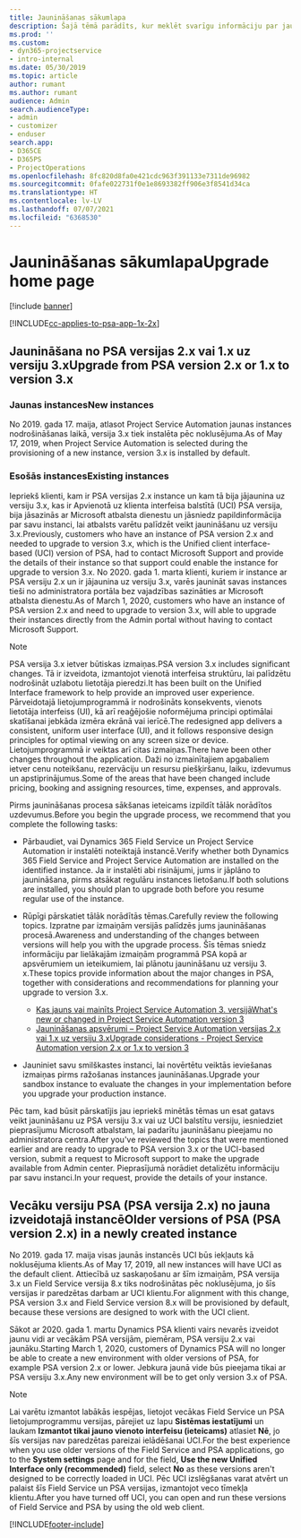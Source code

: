 ```yaml
---
title: Jaunināšanas sākumlapa
description: Šajā tēmā parādīts, kur meklēt svarīgu informāciju par jaunām un izmainītām funkcijām programmā Dynamics 365 Project Service Automation, kā arī par procesu jaunināšanai uz jaunāko versiju.
ms.prod: ''
ms.custom:
- dyn365-projectservice
- intro-internal
ms.date: 05/30/2019
ms.topic: article
author: rumant
ms.author: rumant
audience: Admin
search.audienceType:
- admin
- customizer
- enduser
search.app:
- D365CE
- D365PS
- ProjectOperations
ms.openlocfilehash: 8fc820d8fa0e421cdc963f391133e7311de96982
ms.sourcegitcommit: 0fafe022731f0e1e8693382ff906e3f8541d34ca
ms.translationtype: HT
ms.contentlocale: lv-LV
ms.lasthandoff: 07/07/2021
ms.locfileid: "6368530"
---
```

# <a name="upgrade-home-page"></a><span data-ttu-id="f7177-103">Jaunināšanas sākumlapa</span><span class="sxs-lookup"><span data-stu-id="f7177-103">Upgrade home page</span></span>

[!include [banner](../includes/psa-now-project-operations.md)]

[!INCLUDE[cc-applies-to-psa-app-1x-2x](../includes/cc-applies-to-psa-app-1x-2x.md)]

## <a name="upgrade-from-psa-version-2x-or-1x-to-version-3x"></a><span data-ttu-id="f7177-104">Jaunināšana no PSA versijas 2.x vai 1.x uz versiju 3.x</span><span class="sxs-lookup"><span data-stu-id="f7177-104">Upgrade from PSA version 2.x or 1.x to version 3.x</span></span>

### <a name="new-instances"></a><span data-ttu-id="f7177-105">Jaunas instances</span><span class="sxs-lookup"><span data-stu-id="f7177-105">New instances</span></span>

<span data-ttu-id="f7177-106">No 2019. gada 17. maija, atlasot Project Service Automation jaunas instances nodrošināšanas laikā, versija 3.x tiek instalēta pēc noklusējuma.</span><span class="sxs-lookup"><span data-stu-id="f7177-106">As of May 17, 2019, when Project Service Automation is selected during the provisioning of a new instance, version 3.x is installed by default.</span></span>

### <a name="existing-instances"></a><span data-ttu-id="f7177-107">Esošās instances</span><span class="sxs-lookup"><span data-stu-id="f7177-107">Existing instances</span></span>

<span data-ttu-id="f7177-108">Iepriekš klienti, kam ir PSA versijas 2.x instance un kam tā bija jājaunina uz versiju 3.x, kas ir Apvienotā uz klienta interfeisa balstītā (UCI) PSA versija, bija jāsazinās ar Microsoft atbalsta dienestu un jāsniedz papildinformācija par savu instanci, lai atbalsts varētu palīdzēt veikt jaunināšanu uz versiju 3.x.</span><span class="sxs-lookup"><span data-stu-id="f7177-108">Previously, customers who have an instance of PSA version 2.x and needed to upgrade to version 3.x, which is the Unified client interface-based (UCI) version of PSA, had to contact Microsoft Support and provide the details of their instance so that support could enable the instance for upgrade to version 3.x.</span></span> <span data-ttu-id="f7177-109">No 2020. gada 1. marta klienti, kuriem ir instance ar PSA versiju 2.x un ir jājaunina uz versiju 3.x, varēs jaunināt savas instances tieši no administratora portāla bez vajadzības sazināties ar Microsoft atbalsta dienestu.</span><span class="sxs-lookup"><span data-stu-id="f7177-109">As of March 1, 2020, customers who have an instance of PSA version 2.x and need to upgrade to version 3.x, will able to upgrade their instances directly from the Admin portal without having to contact Microsoft Support.</span></span>  

> [!NOTE]
> <span data-ttu-id="f7177-110">PSA versija 3.x ietver būtiskas izmaiņas.</span><span class="sxs-lookup"><span data-stu-id="f7177-110">PSA version 3.x includes significant changes.</span></span> <span data-ttu-id="f7177-111">Tā ir izveidota, izmantojot vienotā interfeisa struktūru, lai palīdzētu nodrošināt uzlabotu lietotāja pieredzi.</span><span class="sxs-lookup"><span data-stu-id="f7177-111">It has been built on the Unified Interface framework to help provide an improved user experience.</span></span> <span data-ttu-id="f7177-112">Pārveidotajā lietojumprogrammā ir nodrošināts konsekvents, vienots lietotāja interfeiss (UI), kā arī reaģējošie noformējuma principi optimālai skatīšanai jebkāda izmēra ekrānā vai ierīcē.</span><span class="sxs-lookup"><span data-stu-id="f7177-112">The redesigned app delivers a consistent, uniform user interface (UI), and it follows responsive design principles for optimal viewing on any screen size or device.</span></span> <span data-ttu-id="f7177-113">Lietojumprogrammā ir veiktas arī citas izmaiņas.</span><span class="sxs-lookup"><span data-stu-id="f7177-113">There have been other changes throughout the application.</span></span> <span data-ttu-id="f7177-114">Daži no izmainītajiem apgabaliem ietver cenu noteikšanu, rezervāciju un resursu piešķiršanu, laiku, izdevumus un apstiprinājumus.</span><span class="sxs-lookup"><span data-stu-id="f7177-114">Some of the areas that have been changed include pricing, booking and assigning resources, time, expenses, and approvals.</span></span>

<span data-ttu-id="f7177-115">Pirms jaunināšanas procesa sākšanas ieteicams izpildīt tālāk norādītos uzdevumus.</span><span class="sxs-lookup"><span data-stu-id="f7177-115">Before you begin the upgrade process, we recommend that you complete the following tasks:</span></span>

- <span data-ttu-id="f7177-116">Pārbaudiet, vai Dynamics 365 Field Service un Project Service Automation ir instalēti noteiktajā instancē.</span><span class="sxs-lookup"><span data-stu-id="f7177-116">Verify whether both Dynamics 365 Field Service and Project Service Automation are installed on the identified instance.</span></span> <span data-ttu-id="f7177-117">Ja ir instalēti abi risinājumi, jums ir jāplāno to jaunināšana, pirms atsākat regulāru instances lietošanu.</span><span class="sxs-lookup"><span data-stu-id="f7177-117">If both solutions are installed, you should plan to upgrade both before you resume regular use of the instance.</span></span>
- <span data-ttu-id="f7177-118">Rūpīgi pārskatiet tālāk norādītās tēmas.</span><span class="sxs-lookup"><span data-stu-id="f7177-118">Carefully review the following topics.</span></span> <span data-ttu-id="f7177-119">Izpratne par izmaiņām versijās palīdzēs jums jaunināšanas procesā.</span><span class="sxs-lookup"><span data-stu-id="f7177-119">Awareness and understanding of the changes between versions will help you with the upgrade process.</span></span> <span data-ttu-id="f7177-120">Šīs tēmas sniedz informāciju par lielākajām izmaiņām programmā PSA kopā ar apsvērumiem un ieteikumiem, lai plānotu jaunināšanu uz versiju 3. x.</span><span class="sxs-lookup"><span data-stu-id="f7177-120">These topics provide information about the major changes in PSA, together with considerations and recommendations for planning your upgrade to version 3.x.</span></span>

    - [<span data-ttu-id="f7177-121">Kas jauns vai mainīts Project Service Automation 3. versijā</span><span class="sxs-lookup"><span data-stu-id="f7177-121">What's new or changed in Project Service Automation version 3</span></span>](whats-new-changed-v3.md)
    - [<span data-ttu-id="f7177-122">Jaunināšanas apsvērumi – Project Service Automation versijas 2.x vai 1.x uz versiju 3.x</span><span class="sxs-lookup"><span data-stu-id="f7177-122">Upgrade considerations - Project Service Automation version 2.x or 1.x to version 3</span></span>](upgrade-v3.md)

- <span data-ttu-id="f7177-123">Jauniniet savu smilškastes instanci, lai novērtētu veiktās ieviešanas izmaiņas pirms ražošanas instances jaunināšanas.</span><span class="sxs-lookup"><span data-stu-id="f7177-123">Upgrade your sandbox instance to evaluate the changes in your implementation before you upgrade your production instance.</span></span>

<span data-ttu-id="f7177-124">Pēc tam, kad būsit pārskatījis jau iepriekš minētās tēmas un esat gatavs veikt jaunināšanu uz PSA versiju 3.x vai uz UCI balstītu versiju, iesniedziet pieprasījumu Microsoft atbalstam, lai padarītu jaunināšanu pieejamu no administratora centra.</span><span class="sxs-lookup"><span data-stu-id="f7177-124">After you've reviewed the topics that were mentioned earlier and are ready to upgrade to PSA version 3.x or the UCI-based version, submit a request to Microsoft support to make the upgrade available from Admin center.</span></span> <span data-ttu-id="f7177-125">Pieprasījumā norādiet detalizētu informāciju par savu instanci.</span><span class="sxs-lookup"><span data-stu-id="f7177-125">In your request, provide the details of your instance.</span></span>

## <a name="older-versions-of-psa-psa-version-2x-in-a-newly-created-instance"></a><span data-ttu-id="f7177-126">Vecāku versiju PSA (PSA versija 2.x) no jauna izveidotajā instancē</span><span class="sxs-lookup"><span data-stu-id="f7177-126">Older versions of PSA (PSA version 2.x) in a newly created instance</span></span>

<span data-ttu-id="f7177-127">No 2019. gada 17. maija visas jaunās instancēs UCI būs iekļauts kā noklusējuma klients.</span><span class="sxs-lookup"><span data-stu-id="f7177-127">As of May 17, 2019, all new instances will have UCI as the default client.</span></span> <span data-ttu-id="f7177-128">Attiecībā uz saskaņošanu ar šīm izmaiņām, PSA versija 3.x un Field Service versija 8.x tiks nodrošinātas pēc noklusējuma, jo šīs versijas ir paredzētas darbam ar UCI klientu.</span><span class="sxs-lookup"><span data-stu-id="f7177-128">For alignment with this change, PSA version 3.x and Field Service version 8.x will be provisioned by default, because these versions are designed to work with the UCI client.</span></span>

<span data-ttu-id="f7177-129">Sākot ar 2020. gada 1. martu Dynamics PSA klienti vairs nevarēs izveidot jaunu vidi ar vecākām PSA versijām, piemēram, PSA versiju 2.x vai jaunāku.</span><span class="sxs-lookup"><span data-stu-id="f7177-129">Starting March 1, 2020, customers of Dynamics PSA will no longer be able to create a new environment with older versions of PSA, for example PSA version 2.x or lower.</span></span> <span data-ttu-id="f7177-130">Jebkura jaunā vide būs pieejama tikai ar PSA versiju 3.x.</span><span class="sxs-lookup"><span data-stu-id="f7177-130">Any new environment will be to get only version 3.x of PSA.</span></span>

> [!NOTE]
> <span data-ttu-id="f7177-131">Lai varētu izmantot labākās iespējas, lietojot vecākas Field Service un PSA lietojumprogrammu versijas, pārejiet uz lapu **Sistēmas iestatījumi** un laukam **Izmantot tikai jauno vienoto interfeisu (ieteicams)** atlasiet **Nē**, jo šīs versijas nav paredzētas pareizai ielādēšanai UCI.</span><span class="sxs-lookup"><span data-stu-id="f7177-131">For the best experience when you use older versions of the Field Service and PSA applications, go to the **System settings** page and for the field, **Use the new Unified Interface only (recommended)** field, select **No** as these versions aren't designed to be correctly loaded in UCI.</span></span> <span data-ttu-id="f7177-132">Pēc UCI izslēgšanas varat atvērt un palaist šīs Field Service un PSA versijas, izmantojot veco tīmekļa klientu.</span><span class="sxs-lookup"><span data-stu-id="f7177-132">After you have turned off UCI, you can open and run these versions of Field Service and PSA by using the old web client.</span></span> 


[!INCLUDE[footer-include](../includes/footer-banner.md)]